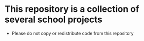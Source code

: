 # This repository is a collection of several school projects
- Please do not copy or redistribute code from this repository
